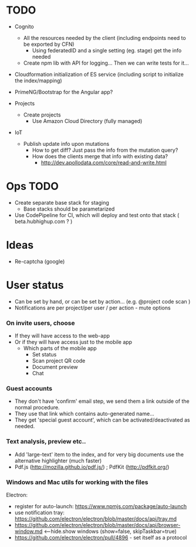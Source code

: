 # TODO

- Cognito
   + All the resources needed by the client (including endpoints need to be exported by CFN)
       * Using federatedID and a single setting (eg. stage) get the info needed
   + Create npm lib with API for logging... Then we can write tests for it...
   
- Cloudformation initialization of ES service (including script to initialize the index/mapping)
- PrimeNG/Bootstrap for the Angular app?
- Projects
    + Create projects
       * Use Amazon Cloud Directory (fully managed)
- IoT
    + Publish update info upon mutations
       * How to get diff? Just pass the info from the mutation query?
       * How does the clients merge that info with existing data?
           - http://dev.apollodata.com/core/read-and-write.html

# Ops TODO

- Create separate base stack for staging
    + Base stacks should be parametarized
- Use CodePipeline for CI, which will deploy and test onto that stack ( beta.hubhighup.com ? )

# Ideas

- Re-captcha (google)


# User status

- Can be set by hand, or can be set by action... (e.g. @project code scan )
- Notifications are per project/per user / per action  - mute options

### On invite users, choose

- If they will have access to the web-app
- Or if they will have access just to the mobile app
    + Which parts of the mobile app
        * Set status 
        * Scan project QR code
        * Document preview
        * Chat

### Guest accounts

- They don't have 'confirm' email step, we send them a link outside of the normal procedure. 
- They use that link which contains auto-generated name...
- They get 'special guest account', which can be activated/deactivated as needed.

### Text analysis, preview etc..

- Add 'large-text' item to the index, and for very big documents use the alternative highlighter (much faster)
- Pdf.js (http://mozilla.github.io/pdf.js/) ; PdfKit (http://pdfkit.org/)


### Windows and Mac utils for working with the files

Electron:
- register for auto-launch: https://www.npmjs.com/package/auto-launch
- use notification tray: https://github.com/electron/electron/blob/master/docs/api/tray.md
- https://github.com/electron/electron/blob/master/docs/api/browser-window.md  <--hide.show windows  (show=false, skipTaskbar=true)
- https://github.com/electron/electron/pull/4896 - set itself as a protocol